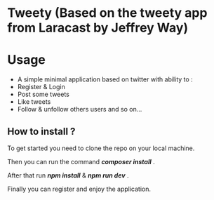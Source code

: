 # Tweety (Based on the tweety app from Laracast by Jeffrey Way)

# Usage

- A simple minimal application based on twitter with ability to :
- Register & Login
- Post some tweets
- Like tweets
- Follow & unfollow others users and so on...

## How to install ?

To get started you need to clone the repo on your local machine.

Then you can run the command ***composer install*** .

After that run ***npm install*** &  ***npm run dev*** .

Finally you can register and enjoy the application.
